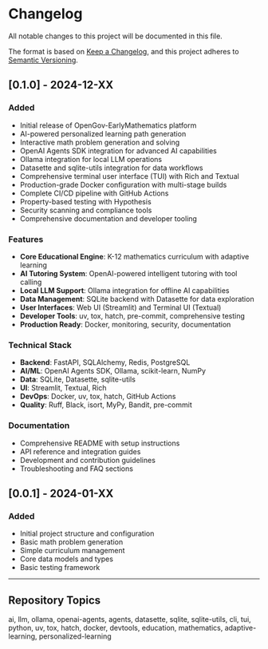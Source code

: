 # Changelog

All notable changes to this project will be documented in this file.

The format is based on [Keep a Changelog](https://keepachangelog.com/en/1.0.0/), and this project adheres to [Semantic Versioning](https://semver.org/spec/v2.0.0.html).

## [0.1.0] - 2024-12-XX

### Added
- Initial release of OpenGov-EarlyMathematics platform
- AI-powered personalized learning path generation
- Interactive math problem generation and solving
- OpenAI Agents SDK integration for advanced AI capabilities
- Ollama integration for local LLM operations
- Datasette and sqlite-utils integration for data workflows
- Comprehensive terminal user interface (TUI) with Rich and Textual
- Production-grade Docker configuration with multi-stage builds
- Complete CI/CD pipeline with GitHub Actions
- Property-based testing with Hypothesis
- Security scanning and compliance tools
- Comprehensive documentation and developer tooling

### Features
- **Core Educational Engine**: K-12 mathematics curriculum with adaptive learning
- **AI Tutoring System**: OpenAI-powered intelligent tutoring with tool calling
- **Local LLM Support**: Ollama integration for offline AI capabilities
- **Data Management**: SQLite backend with Datasette for data exploration
- **User Interfaces**: Web UI (Streamlit) and Terminal UI (Textual)
- **Developer Tools**: uv, tox, hatch, pre-commit, comprehensive testing
- **Production Ready**: Docker, monitoring, security, documentation

### Technical Stack
- **Backend**: FastAPI, SQLAlchemy, Redis, PostgreSQL
- **AI/ML**: OpenAI Agents SDK, Ollama, scikit-learn, NumPy
- **Data**: SQLite, Datasette, sqlite-utils
- **UI**: Streamlit, Textual, Rich
- **DevOps**: Docker, uv, tox, hatch, GitHub Actions
- **Quality**: Ruff, Black, isort, MyPy, Bandit, pre-commit

### Documentation
- Comprehensive README with setup instructions
- API reference and integration guides
- Development and contribution guidelines
- Troubleshooting and FAQ sections

## [0.0.1] - 2024-01-XX

### Added
- Initial project structure and configuration
- Basic math problem generation
- Simple curriculum management
- Core data models and types
- Basic testing framework

---

## Repository Topics

ai, llm, ollama, openai-agents, agents, datasette, sqlite, sqlite-utils, cli, tui, python, uv, tox, hatch, docker, devtools, education, mathematics, adaptive-learning, personalized-learning